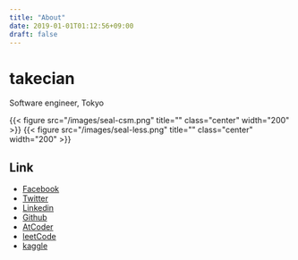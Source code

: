 ```yaml
---
title: "About"
date: 2019-01-01T01:12:56+09:00
draft: false
---
```


# takecian

Software engineer, Tokyo

{{< figure src="/images/seal-csm.png" title="" class="center" width="200" >}}
{{< figure src="/images/seal-less.png" title="" class="center" width="200" >}}

## Link
* [Facebook](https://www.facebook.com/takecian)
* [Twitter](https://twitter.com/takecian)
* [Linkedin](https://www.linkedin.com/in/takeshi-fujiki-a9295929/)
* [Github](https://github.com/takecian)
* [AtCoder](https://atcoder.jp/users/takecian)
* [leetCode](https://leetcode.com/takecian/)
* [kaggle](https://www.kaggle.com/takecian)
